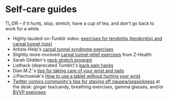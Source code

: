 # Self-care guides

TL;DR – if it hurts, stop, stretch, have a cup of tea, and don't go back to work for a while.

- Highly-lauded-on-Tumblr video: [exercises for tendinitis (tendonitis) and carpal tunnel (cps) ](http://blue-ten.tumblr.com/post/118755789060/superwholockthecomic-squigglydigg)
- Artists-Help's [carpal tunnel syndrome exercises](http://artists-help.tumblr.com/post/32006324726/carpal-tunnel-syndrome-exercises)
- Slightly more-involved [carpal tunnel relief exercises](https://www.youtube.com/watch?v=BHfKutz21do) from Z-Health
- Sarah Glidden's [neck stretch program](http://sarahglidden.tumblr.com/post/129173803760/made-myself-a-neck-stretch-program-to-try-to)
- Listhack (deprecated Tumblr)'s [back pain hacks](http://jasonli.tumblr.com/post/124076348971/nevlogeos-deepseastations-littlepandabear)
- Dian M.Z.'s [tips for taking care of your wrist and nails](http://dianmz.tumblr.com/post/134363466087/yuumei-art-ive-been-posting-some-video)
- J.Piechowiak's [How to use a tablet without hurting your wrist](http://p-the-wanderer.tumblr.com/post/6990209684)
- [Twitter comics community's tips for staving off nausea/seasickness](https://twitter.com/rebeccamock/status/731251894673375233) at the desk: ginger tea/candy, breathing exercises, gamma glasses, and/or [BVVP exercises](http://www.dizziness-and-balance.com/disorders/bppv/home/home-pc.html)